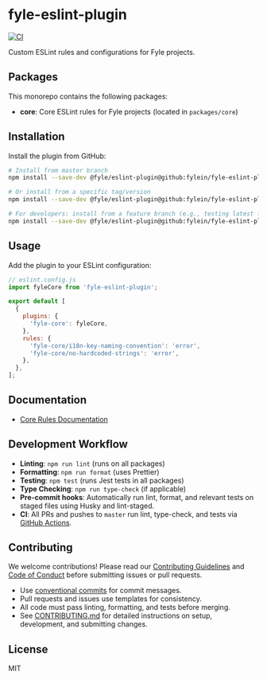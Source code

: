 # fyle-eslint-plugin

[![CI](https://github.com/fylein/fyle-eslint-plugin/actions/workflows/ci.yml/badge.svg)](https://github.com/fylein/fyle-eslint-plugin/actions/workflows/ci.yml)

Custom ESLint rules and configurations for Fyle projects.

## Packages

This monorepo contains the following packages:

- **core**: Core ESLint rules for Fyle projects (located in `packages/core`)

## Installation

Install the plugin from GitHub:

```bash
# Install from master branch
npm install --save-dev @fyle/eslint-plugin@github:fylein/fyle-eslint-plugin#master

# Or install from a specific tag/version
npm install --save-dev @fyle/eslint-plugin@github:fylein/fyle-eslint-plugin#v1.0.2

# For developers: install from a feature branch (e.g., testing latest features)
npm install --save-dev @fyle/eslint-plugin@github:fylein/fyle-eslint-plugin#feature/multiple-prefixes-and-page-files
```

## Usage

Add the plugin to your ESLint configuration:

```javascript
// eslint.config.js
import fyleCore from 'fyle-eslint-plugin';

export default [
  {
    plugins: {
      'fyle-core': fyleCore,
    },
    rules: {
      'fyle-core/i18n-key-naming-convention': 'error',
      'fyle-core/no-hardcoded-strings': 'error',
    },
  },
];
```

## Documentation

- [Core Rules Documentation](./packages/docs/README.md)

## Development Workflow

- **Linting**: `npm run lint` (runs on all packages)
- **Formatting**: `npm run format` (uses Prettier)
- **Testing**: `npm test` (runs Jest tests in all packages)
- **Type Checking**: `npm run type-check` (if applicable)
- **Pre-commit hooks**: Automatically run lint, format, and relevant tests on staged files using Husky and lint-staged.
- **CI**: All PRs and pushes to `master` run lint, type-check, and tests via [GitHub Actions](.github/workflows/ci.yml).

## Contributing

We welcome contributions! Please read our [Contributing Guidelines](CONTRIBUTING.md) and [Code of Conduct](CODE_OF_CONDUCT.md) before submitting issues or pull requests.

- Use [conventional commits](https://www.conventionalcommits.org/) for commit messages.
- Pull requests and issues use templates for consistency.
- All code must pass linting, formatting, and tests before merging.
- See [CONTRIBUTING.md](CONTRIBUTING.md) for detailed instructions on setup, development, and submitting changes.

## License

MIT
